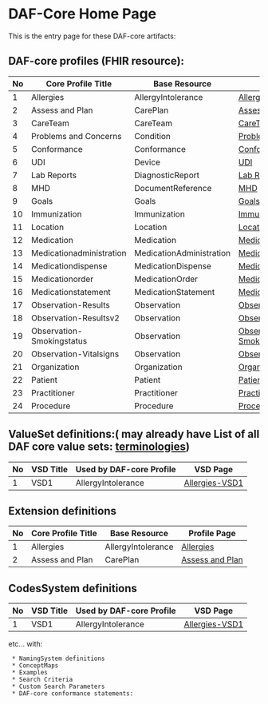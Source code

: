 # DAF-Core Home Page

This is the entry page for these DAF-core artifacts:

## DAF-core profiles (FHIR resource):

|No | Core Profile Title | Base Resource | Profile Page |
|----|--------------------|---------------|-------------- |
|1 | Allergies | AllergyIntolerance |[ Allergies ](allergyintolerance-daf-core.html) |
|2 | Assess and Plan | CarePlan |[ Assess and Plan ](careplan-daf-core.html) |
|3 | CareTeam | CareTeam |[ CareTeam ](careteam-daf-core.html) |
|4 | Problems and Concerns | Condition |[ Problems and Concerns ](condition-daf-core.html) |
|5 | Conformance | Conformance |[ Conformance ](conformance-daf-core.html) |
|6 | UDI | Device |[ UDI ](device-daf-core.html) |
|7 | Lab Reports | DiagnosticReport |[ Lab Reports ](diagnosticreport-daf-core.html) |
|8 | MHD | DocumentReference |[ MHD ](documentreference-daf-core.html) |
|9 | Goals | Goals |[ Goals ](goals-daf-core.html) |
|10 | Immunization | Immunization |[ Immunization ](immunization-daf-core.html) |
|11 | Location | Location |[ Location ](location-daf-core.html) |
|12 | Medication | Medication |[ Medication ](medication-daf-core.html) |
|13 | Medicationadministration | MedicationAdministration |[ Medicationadministration ](medicationadministration-daf-core.html) |
|14 | Medicationdispense | MedicationDispense |[ Medicationdispense ](medicationdispense-daf-core.html) |
|15 | Medicationorder | MedicationOrder |[ Medicationorder ](medicationorder-daf-core.html) |
|16 | Medicationstatement | MedicationStatement |[ Medicationstatement ](medicationstatement-daf-core.html) |
|17 | Observation-Results | Observation |[ Observation-Results ](observation-daf-core-results.html) |
|18 | Observation-Resultsv2 | Observation |[ Observation-Resultsv2 ](observation-daf-core-resultsv2.html) |
|19 | Observation-Smokingstatus | Observation |[ Observation-Smokingstatus ](observation-daf-core-smokingstatus.html) |
|20 | Observation-Vitalsigns | Observation |[ Observation-Vitalsigns ](observation-daf-core-vitalsigns.html) |
|21 | Organization | Organization |[ Organization ](organization-daf-core.html) |
|22 | Patient | Patient |[ Patient ](patient-daf-core.html) |
|23 | Practitioner | Practitioner |[ Practitioner ](practitioner-daf-core.html) |
|24 | Procedure | Procedure |[ Procedure ](procedure-daf-core.html) |


##  ValueSet definitions:( may already have  List of all DAF core value sets: [terminologies](terminologies-daf-core.html-daf-core.html))
  
 |No | VSD Title | Used by DAF-core Profile | VSD Page |
|----|--------------------|---------------|-------------- |
|1 | VSD1 | AllergyIntolerance |[ Allergies-VSD1](allergyintolerance-daf-core.html) |

 
## Extension definitions
	 
|No | Core Profile Title | Base Resource | Profile Page |
|----|--------------------|---------------|-------------- |
|1 | Allergies | AllergyIntolerance |[ Allergies ](allergyintolerance-daf-core.html) |
|2 | Assess and Plan | CarePlan |[ Assess and Plan ](careplan-daf-core.html) |


##  CodesSystem definitions
 
 |No | VSD Title | Used by DAF-core Profile | VSD Page |
|----|--------------------|---------------|-------------- |
|1 | VSD1 | AllergyIntolerance |[ Allergies-VSD1](allergyintolerance-daf-core.html) |
 
 etc... with:
 
	 * NamingSystem definitions
	 * ConceptMaps
	 * Examples
	 * Search Criteria
	 * Custom Search Parameters
	 * DAF-core conformance statements:







